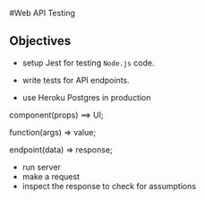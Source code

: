 #Web API Testing

## Objectives

- setup Jest for testing `Node.js` code.
- write tests for API endpoints.

- use Heroku Postgres in production

component(props) ==> UI;

function(args) => value;

endpoint(data) => response;

- run server
- make a request
- inspect the response to check for assumptions

